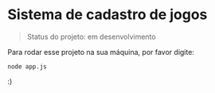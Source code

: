 <h1> Sistema de cadastro de jogos </h1>

> Status do projeto: em desenvolvimento  

Para rodar esse projeto na sua máquina, por favor digite: 


```
node app.js 
```

:)